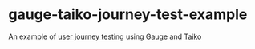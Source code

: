 # gauge-taiko-journey-test-example
An example of [user journey testing](https://martinfowler.com/bliki/UserJourneyTest.html) using [Gauge](https://gauge.org/) and [Taiko](https://taiko.gauge.org/)
